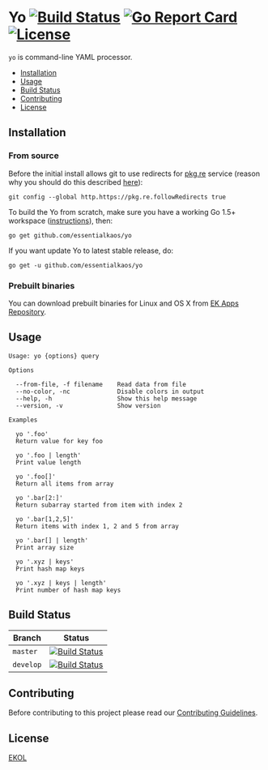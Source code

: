 # Yo [![Build Status](https://travis-ci.org/essentialkaos/yo.svg?branch=master)](https://travis-ci.org/essentialkaos/yo) [![Go Report Card](https://goreportcard.com/badge/github.com/essentialkaos/yo)](https://goreportcard.com/report/github.com/essentialkaos/yo) [![License](https://gh.kaos.io/ekol.svg)](https://essentialkaos.com/ekol)

`yo` is command-line YAML processor.

* [Installation](#installation)
* [Usage](#usage)
* [Build Status](#build-status)
* [Contributing](#contributing)
* [License](#license)

## Installation

### From source

Before the initial install allows git to use redirects for [pkg.re](https://github.com/essentialkaos/pkgre) service (reason why you should do this described [here](https://github.com/essentialkaos/pkgre#git-support)):

```
git config --global http.https://pkg.re.followRedirects true
```

To build the Yo from scratch, make sure you have a working Go 1.5+ workspace ([instructions](https://golang.org/doc/install)), then:

```
go get github.com/essentialkaos/yo
```

If you want update Yo to latest stable release, do:

```
go get -u github.com/essentialkaos/yo
```

### Prebuilt binaries

You can download prebuilt binaries for Linux and OS X from [EK Apps Repository](https://apps.kaos.io/yo/latest).

## Usage

```
Usage: yo {options} query

Options

  --from-file, -f filename    Read data from file
  --no-color, -nc             Disable colors in output
  --help, -h                  Show this help message
  --version, -v               Show version

Examples

  yo '.foo'
  Return value for key foo

  yo '.foo | length'
  Print value length

  yo '.foo[]'
  Return all items from array

  yo '.bar[2:]'
  Return subarray started from item with index 2

  yo '.bar[1,2,5]'
  Return items with index 1, 2 and 5 from array

  yo '.bar[] | length'
  Print array size

  yo '.xyz | keys'
  Print hash map keys

  yo '.xyz | keys | length'
  Print number of hash map keys

```

## Build Status

| Branch | Status |
|------------|--------|
| `master` | [![Build Status](https://travis-ci.org/essentialkaos/yo.svg?branch=master)](https://travis-ci.org/essentialkaos/yo) |
| `develop` | [![Build Status](https://travis-ci.org/essentialkaos/yo.svg?branch=develop)](https://travis-ci.org/essentialkaos/yo) |

## Contributing

Before contributing to this project please read our [Contributing Guidelines](https://github.com/essentialkaos/contributing-guidelines#contributing-guidelines).

## License

[EKOL](https://essentialkaos.com/ekol)